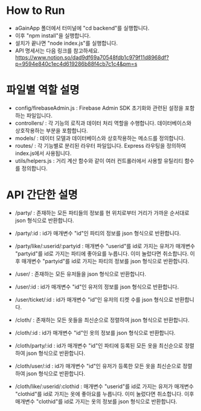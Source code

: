 # How to Run

- aGainApp 폴더에서 터미널에 "cd backend"를 실행합니다.
- 이후 "npm install"을 실행합니다.
- 설치가 끝나면 "node index.js"를 실행합니다.
- API 명세서는 다음 링크를 참고하세요. https://www.notion.so/dad9df69a70548fdb1c979f11d8968df?p=9594e840c1ec4d619286b88f4cb7c1c4&pm=s

# 파일별 역할 설명

- config/firebaseAdmin.js : Firebase Admin SDK 초기화와 관련된 설정을 포함하는 파일입니다.
- controllers/ : 각 기능의 로직과 데이터 처리 역할을 수행합니다. 데이터베이스와 상호작용하는 부분을 포함합니다.
- models/ : 데이터 모델과 데이터베이스와 상호작용하는 메소드를 정의합니다.
- routes/ : 각 기능별로 분리된 라우터 파일입니다. Express 라우팅을 정의하여 index.js에서 사용됩니다.
- utils/helpers.js : 거리 계산 함수와 같이 여러 컨트롤러에서 사용할 유틸리티 함수를 정의합니다.

# API 간단한 설명

- /party/ : 존재하는 모든 파티들의 정보를 현 위치로부터 거리가 가까운 순서대로 json 형식으로 반환합니다.
- /party/:id : id가 매개변수 "id"인 파티의 정보를 json 형식으로 반환합니다.
- /party/like/:userid/:partyid : 매개변수 "userid"를 id로 가지는 유저가 매개변수 "partyid"를 id로 가지는 파티에 좋아요를 누릅니다. 이미 눌렀다면 취소합니다.
  이후 매개변수 "partyid"를 id로 가지는 파티의 정보를 json 형식으로 반환합니다.

- /user/ : 존재하는 모든 유저들을 json 형식으로 반환합니다.
- /user/:id : id가 매개변수 "id"인 유저의 정보를 json 형식으로 반환합니다.
- /user/ticket/:id : id가 매개변수 "id"인 유저의 티켓 수를 json 형식으로 반환합니다.

- /cloth/ : 존재하는 모든 옷들을 최신순으로 정렬하여 json 형식으로 반환합니다.
- /cloth/:id : id가 매개변수 "id"인 옷의 정보를 json 형식으로 반환합니다.
- /cloth/party/:id : id가 매개변수 "id"인 파티에 등록된 모든 옷을 최신순으로 정렬하여 json 형식으로 반환합니다.
- /cloth/user/:id : id가 매개변수 "id"인 유저가 등록한 모든 옷을 최신순으로 정렬하여 json 형식으로 반환합니다.
- /cloth/like/:userid/:clothid : 매개변수 "userid"를 id로 가지는 유저가 매개변수 "clothid"를 id로 가지는 옷에 좋아요를 누릅니다. 이미 눌렀다면 취소합니다.
  이후 매개변수 "clothid"를 id로 가지는 옷의 정보를 json 형식으로 반환합니다.
